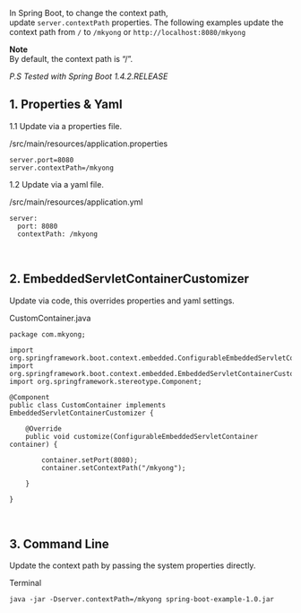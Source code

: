 <p>In Spring Boot, to change the context path, update&nbsp;<code>server.contextPath</code>&nbsp;properties. The following examples update the context path from&nbsp;<code>/</code>&nbsp;to&nbsp;<code>/mkyong</code>&nbsp;or&nbsp;<code>http://localhost:8080/mkyong</code></p>

<p><strong>Note</strong><br />
By default, the context path is &ldquo;/&rdquo;.</p>

<p><em>P.S Tested with Spring Boot 1.4.2.RELEASE</em></p>

<h2>1. Properties &amp; Yaml</h2>

<p>1.1 Update via a properties file.</p>

<p>/src/main/resources/application.properties</p>

<pre>
<code>server.port=8080
server.contextPath=/mkyong</code></pre>

<p>1.2 Update via a yaml file.</p>

<p>/src/main/resources/application.yml</p>

<pre>
<code>server:
  port: 8080
  contextPath: /mkyong</code></pre>

<p>&nbsp;</p>

<h2>2. EmbeddedServletContainerCustomizer</h2>

<p>Update via code, this overrides properties and yaml settings.</p>

<p>CustomContainer.java</p>

<pre>
<code>package com.mkyong;

import org.springframework.boot.context.embedded.ConfigurableEmbeddedServletContainer;
import org.springframework.boot.context.embedded.EmbeddedServletContainerCustomizer;
import org.springframework.stereotype.Component;

@Component
public class CustomContainer implements EmbeddedServletContainerCustomizer {

	@Override
	public void customize(ConfigurableEmbeddedServletContainer container) {

		container.setPort(8080);
		container.setContextPath("/mkyong");

	}

}</code></pre>

<p>&nbsp;</p>

<h2>3. Command Line</h2>

<p>Update the context path by passing the system properties directly.</p>

<p>Terminal</p>

<pre>
<code>java -jar -Dserver.contextPath=/mkyong spring-boot-example-1.0.jar</code></pre>
